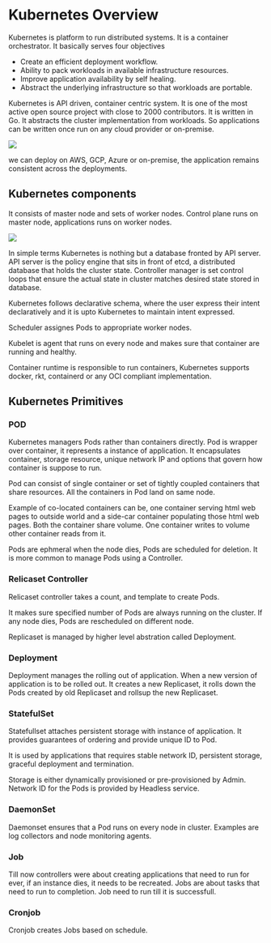 # Kubernetes Overview

Kubernetes is platform to run distributed systems. It is a container orchestrator. 
It basically serves four objectives
- Create an efficient deployment workflow.
- Ability to pack workloads in available infrastructure resources.
- Improve application availability by self healing.
- Abstract the underlying infrastructure so that workloads are portable.

Kubernetes is API driven, container centric system. It is one of the most active open source project with close to 2000 contributors. It is written in Go. It abstracts the cluster implementation from workloads. So applications can be written once run on any cloud provider or on-premise.

![](https://i.imgur.com/w2UupMU.png)


we can deploy on AWS, GCP, Azure or on-premise, the application remains consistent across the deployments.

## Kubernetes components
It consists of master node and sets of worker nodes. Control plane runs on master node, applications runs on worker nodes.


![](https://i.imgur.com/WJqmJvK.png)


In simple terms Kubernetes is nothing but a database fronted by API server. API server is the policy engine that sits in front of etcd, a distributed database that holds the cluster state. Controller manager is set control loops that ensure the actual state in cluster matches desired state stored in database.

Kubernetes follows declarative schema, where the user express their intent declaratively and it is upto Kubernetes to maintain intent expressed.

Scheduler assignes Pods to appropriate worker nodes. 

Kubelet is agent that runs on every node and makes sure that container are running and healthy.

Container runtime is responsible to run containers, Kubernetes supports docker, rkt, containerd or any OCI compliant implementation.

## Kubernetes Primitives
### POD
Kubernetes managers Pods rather than containers directly. Pod is wrapper over container, it represents a instance of application. It encapsulates container, storage resource, unique network IP and options that govern how container is suppose to run.

Pod can consist of single container or set of tightly coupled containers that share resources. All the containers in Pod land on same node.

Example of co-located containers can be, one container serving html web pages to outside world and a side-car container populating those html web pages. Both the container share volume.  One container writes to volume other container reads from it.

Pods are ephmeral when the node dies, Pods are scheduled for deletion. It is more common to manage Pods using a Controller.

### Relicaset Controller
Relicaset controller takes a count, and template to create Pods.

It makes sure specified number of Pods are always running on the cluster. If any node dies, Pods are rescheduled on different node.

Replicaset is managed by higher level abstration called Deployment.

### Deployment
Deployment manages the rolling out of application. When a  new version of application is to be rolled out. It creates a new Replicaset, it rolls down the Pods created by old Replicaset and rollsup the new Replicaset.

### StatefulSet
Statefullset attaches persistent storage with instance of application. It provides guarantees of ordering and provide unique ID to Pod.

It is used by applications that requires stable network ID, persistent storage, graceful deployment and termination.

Storage is either dynamically provisioned or pre-provisioned by Admin. Network ID for the Pods is provided by Headless service.

### DaemonSet
Daemonset ensures that a Pod runs on every node in cluster. Examples are log collectors and node monitoring agents.

### Job
Till now controllers were about creating applications that need to run for ever, if an instance dies, it needs to be recreated. Jobs are about tasks that need to run to completion. Job need to run till it is successfull.

### Cronjob
Cronjob creates Jobs based on schedule.

